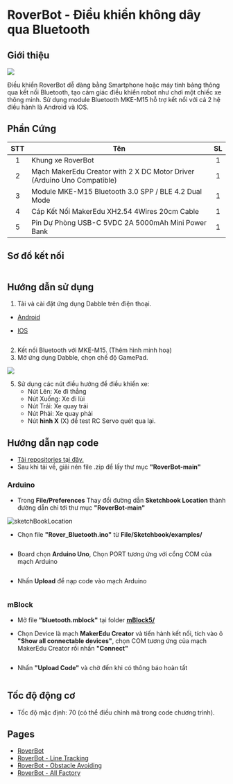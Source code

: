 # RoverBot - Điều khiển không dây qua Bluetooth

## Giới thiệu

![](/image/bluetooth_trenCheoPhai.jpg)

Điều khiển RoverBot dễ dàng bằng Smartphone hoặc máy tính bảng thông qua kết nối Bluetooth, tạo cảm giác điều khiển robot như chơi một chiếc xe thông minh. Sử dụng module Bluetooth MKE-M15 hỗ trợ kết nối với cả 2 hệ điều hành là Android và IOS.

## Phần Cứng

| STT | Tên                                                                     | SL |
|:---:|-------------------------------------------------------------------------|:--:|
|  1  | Khung xe RoverBot                                                    |  1 |
|  2  | Mạch MakerEdu Creator with 2 X DC Motor Driver (Arduino Uno Compatible) |  1 |
|  3  | Module MKE-M15 Bluetooth 3.0 SPP / BLE 4.2 Dual Mode                    |  1 |
|  4  | Cáp Kết Nối MakerEdu XH2.54 4Wires 20cm Cable                           |  1 |
|  5  | Pin Dự Phòng USB-C 5VDC 2A 5000mAh Mini Power Bank                      |  1 |

## Sơ đồ kết nối

<img src="../../image/cirkit_Roverbot_bluetooth.png" alt="">

## Hướng dẫn sử dụng

1. Tải và cài đặt ứng dụng Dabble trên điện thoại.

- <a href="https://play.google.com/store/apps/details?id=io.dabbleapp&hl=vi&gl=US">Android</a>

- [IOS](https://apps.apple.com/us/app/dabble-bluetooth-controller/id1472734455)  

<img src="../../image/dabbleicon.png" alt="">  

2. Kết nối Bluetooth với MKE-M15.
(Thêm hình minh hoạ)
4. Mở ứng dụng Dabble, chọn chế độ GamePad.

<img src="../../image/gamepad.png">

5. Sử dụng các nút điều hướng để điều khiển xe:
   - Nút Lên: Xe đi thẳng
   - Nút Xuống: Xe đi lùi
   - Nút Trái: Xe quay trái
   - Nút Phải: Xe quay phải
   - Nút **hình X** (X) để test RC Servo quét qua lại.

## Hướng dẫn nạp code

- [Tải repositories tại đây.](https://github.com/makerlabvn/RoverBot/archive/refs/heads/main.zip)
- Sau khi tải về, giải nén file .zip để lấy thư mục **"RoverBot-main"**

### Arduino

- Trong **File/Preferences** Thay đổi đường dẫn **Sketchbook Location** thành đường dẫn chỉ tới thư mục **"RoverBot-main"**

<img src="/image/sketch3.png" alt="sketchBookLocation">

- Chọn file **"Rover_Bluetooth.ino"** từ **File/Sketchbook/examples/**

<img src="../../image/bluetoothExample.png" alt="">

- Board chọn **Arduino Uno**, Chọn PORT tương ứng với cổng COM của mạch Arduino

<img src="/image/boardArduinoUno.png" alt="">

- Nhấn **Upload** để nạp code vào mạch Arduino

<img src="/image/sketch1.png" alt="">

### mBlock

- Mở file **"bluetooth.mblock"** tại folder **[mBlock5/](https://github.com/makerlabvn/RoverBot/tree/main/mBlock5)**

- Chọn Device là mạch **MakerEdu Creator** và tiến hành kết nối, tích vào ô **"Show all connectable devices"**, chọn COM tương ứng của mạch MakerEdu Creator rồi nhấn **"Connect"**

<img src="/image/Mblock1.png" alt="">

- Nhấn **"Upload Code"** và chờ đến khi có thông báo hoàn tất

<img src="/image/Mblock2.png" alt="">

## Tốc độ động cơ

- Tốc độ mặc định: 70 (có thể điều chỉnh mã trong code chương trình).
  
## Pages

- [RoverBot](/README.md)
- [RoverBot - Line Tracking](/examples/Rover_LineTracking/readme.md)
- [RoverBot - Obstacle Avoiding](/examples/Rover_BlockAvoiding/readme.md)
- [RoverBot - All Factory](/examples/Rover_All_Factory/readme.md)
